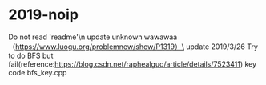 # 2019-noip
Do not read 'readme'\n
update unknown wawawaa （https://www.luogu.org/problemnew/show/P1319）\
update 2019/3/26 Try to do BFS but fail(reference:https://blog.csdn.net/raphealguo/article/details/7523411)
key code:bfs_key.cpp
